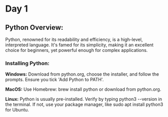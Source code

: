# Day 1

## Python Overview:
Python, renowned for its readability and efficiency, is a high-level, interpreted language. It's famed for its simplicity, making it an excellent choice for beginners, yet powerful enough for complex applications.

### Installing Python:

**Windows:** Download from python.org, choose the installer, and follow the prompts. Ensure you tick 'Add Python to PATH'.

**MacOS:** Use Homebrew: brew install python or download from python.org.

**Linux:** Python is usually pre-installed. Verify by typing python3 --version in the terminal. If not, use your package manager, like sudo apt install python3 for Ubuntu.
